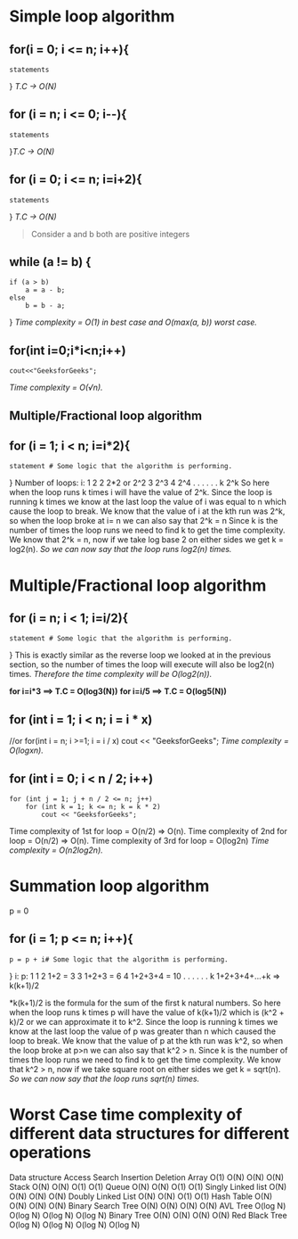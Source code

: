 # Simple loop algorithm
## for(i = 0; i <= n; i++){
    statements 
} *T.C -> O(N)*

## for (i = n; i <= 0; i--){
    statements
}*T.C -> O(N)*

## for (i = 0; i <= n; i=i+2){
    statements
} *T.C -> O(N)*

> Consider a and b both are positive integers
## while (a != b) {
    if (a > b)
        a = a - b;
    else
        b = b - a;
}
*Time complexity = O(1) in best case and O(max(a, b)) worst case.*

## for(int i=0;i*i<n;i++)
    cout<<"GeeksforGeeks";
*Time complexity = O(√n).*

## Multiple/Fractional loop algorithm

## for (i = 1; i < n; i=i*2){
    statement # Some logic that the algorithm is performing.
}
Number of loops:   i:
1                  2
2                  2*2 or 2^2
3                  2^3
4                  2^4
.                   .
.                   .
.                   .
k                  2^k
So here when the loop runs k times i will have the value of 2^k. 
Since the loop is running k times we know at the last loop the value of i was equal to n which cause the loop to break.
We know that the value of i at the kth run was 2^k, so when the loop broke at i= n we can also say that 2^k = n
Since k is the number of times the loop runs we need to find k to get the time complexity. We know that 2^k = n, now if we take log base 2 on either sides we get k = log2(n). *So we can now say that the loop runs log2(n) times.*

# Multiple/Fractional loop algorithm
## for (i = n; i < 1; i=i/2){
    statement # Some logic that the algorithm is performing.
}
This is exactly similar as the reverse loop we looked at in the previous section, so the number of times the loop will execute will also be log2(n) times. *Therefore the time complexity will be O(log2(n)).*

**for i=i*3 ==> T.C = O(log3(N))**
**for i=i/5 ==> T.C = O(log5(N))**

## for (int i = 1; i < n; i = i * x) 
//or for(int i = n; i >=1; i = i / x)
    cout << "GeeksforGeeks";
*Time complexity = O(logxn).*

## for (int i = 0; i < n / 2; i++)
    for (int j = 1; j + n / 2 <= n; j++)
        for (int k = 1; k <= n; k = k * 2)
            cout << "GeeksforGeeks";
Time complexity of 1st for loop = O(n/2) ⇒ O(n).
Time complexity of 2nd for loop = O(n/2) ⇒ O(n).
Time complexity of 3rd for loop = O(log2n)
*Time complexity = O(n2log2n).*

# Summation loop algorithm
p = 0
## for (i = 1; p <= n; i++){
    p = p + i# Some logic that the algorithm is performing.
}
i:                 p:
1                  1
2                  1+2 = 3
3                  1+2+3 = 6
4                  1+2+3+4 = 10
.                   .
.                   .
.                   .
k                  1+2+3+4+...+k => k(k+1)/2 

*k(k+1)/2 is the formula for the sum of the first k natural numbers.
So here when the loop runs k times p will have the value of k(k+1)/2 which is (k^2 + k)/2 or we can approximate it to k^2.
Since the loop is running k times we know at the last loop the value of p was greater than n which caused the loop to break.
We know that the value of p at the kth run was k^2, so when the loop broke at p>n we can also say that k^2 > n.
Since k is the number of times the loop runs we need to find k to get the time complexity. We know that k^2 > n, now if we take square root on either sides we get k = sqrt(n). *So we can now say that the loop runs sqrt(n) times.*

# Worst Case time complexity of different data structures for different operations

Data structure	    Access	    Search	    Insertion	    Deletion
Array	            O(1)	    O(N)	    O(N)	        O(N)
Stack	            O(N)	    O(N)	    O(1)	        O(1)
Queue	            O(N)	    O(N)	    O(1)	        O(1)
Singly Linked list	O(N)	    O(N)	    O(N)	        O(N)
Doubly Linked List	O(N)	    O(N)	    O(1)	        O(1)
Hash Table	O(N)	O(N)	    O(N)	    O(N)
Binary Search Tree	O(N)	    O(N)	    O(N)	        O(N)
AVL Tree	        O(log N)	O(log N)	O(log N)	    O(log N)
Binary Tree	        O(N)	    O(N)	    O(N)	        O(N)
Red Black Tree	    O(log N)	O(log N)	O(log N)	    O(log N)